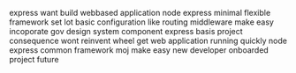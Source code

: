 express want build webbased application node express minimal flexible framework set lot basic configuration like routing middleware make easy incoporate gov design system component express basis project consequence wont reinvent wheel get web application running quickly node express common framework moj make easy new developer onboarded project future